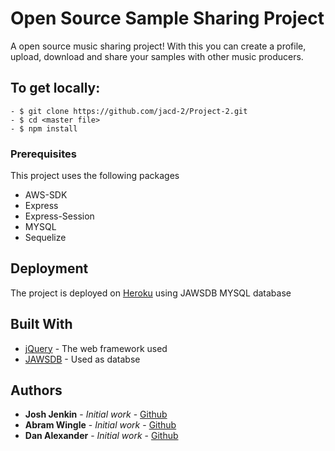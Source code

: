 # Open Source Sample Sharing Project

A open source music sharing project! With this you can create a profile, upload, download and share your samples with other music producers. 

## To get locally:

```
- $ git clone https://github.com/jacd-2/Project-2.git
- $ cd <master file>
- $ npm install
```

### Prerequisites

This project uses the following packages

- AWS-SDK
- Express
- Express-Session
- MYSQL
- Sequelize


## Deployment

The project is deployed on [Heroku](https://morning-scrubland-17473.herokuapp.com/) using JAWSDB MYSQL database

## Built With

* [jQuery](https://jquery.com/) - The web framework used
* [JAWSDB](https://elements.heroku.com/addons/jawsdb) - Used as databse
 

## Authors

* **Josh Jenkin** - *Initial work* - [Github](https://github.com/jjenks713)
* **Abram Wingle** - *Initial work* - [Github](https://github.com/abramwingle)
* **Dan Alexander** - *Initial work* - [Github](https://github.com/Danzer616)
